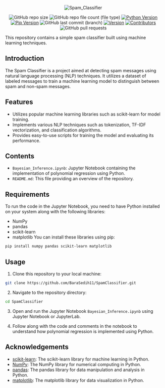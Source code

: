 <div align=center>
  
  ![Spam_Classifier](https://github.com/BaraSedih11/SpamClassifier/assets/98843912/c1334184-7a07-4e73-ac38-cd15c732f226)


   ![GitHub repo size](https://img.shields.io/github/repo-size/BaraSedih11/SpamClassifier) ![GitHub repo file count (file type)](https://img.shields.io/github/directory-file-count/BaraSedih11/SpamClassifier) [![Python Version](https://img.shields.io/badge/python-3.8-blue)](https://www.python.org/downloads/release/python-380/)
[![Pip Version](https://img.shields.io/badge/pip-21.0-orange)](https://pypi.org/project/pip/21.0/)
 ![GitHub last commit (branch)](https://img.shields.io/github/last-commit/BaraSedih11/SpamClassifier/main)
[![Version](https://img.shields.io/badge/version-v1.0.0-blue)](https://github.com/BaraSedih/SpamClassifier/releases/tag/v1.0.0)
[![Contributors](https://img.shields.io/github/contributors/BaraSedih11/SpamClassifier)](https://github.com/BaraSedih11/SpamClassifier/graphs/contributors)
![GitHub pull requests](https://img.shields.io/github/issues-pr-raw/BaraSedih11/SpamClassifier)
  
</div>

This repository contains a simple spam classifier built using machine learning techniques.

## Introduction

The Spam Classifier is a project aimed at detecting spam messages using natural language processing (NLP) techniques. It utilizes a dataset of labeled messages to train a machine learning model to distinguish between spam and non-spam messages.

## Features

- Utilizes popular machine learning libraries such as scikit-learn for model training.
- Implements various NLP techniques such as tokenization, TF-IDF vectorization, and classification algorithms.
- Provides easy-to-use scripts for training the model and evaluating its performance.

## Contents

- `Bayesian_Inference.ipynb`: Jupyter Notebook containing the implementation of polynomial regression using Python.
- `README.md`: This file providing an overview of the repository.


## Requirements
To run the code in the Jupyter Notebook, you need to have Python installed on your system along with the following libraries:

* NumPy
* pandas
* scikit-learn
* matplotlib
You can install these libraries using pip:

```bash
pip install numpy pandas scikit-learn matplotlib
```

## Usage

1. Clone this repository to your local machine:

```bash
git clone https://github.com/BaraSedih11/SpamClassifier.git
```

2. Navigate to the repository directory:

```bash
cd SpamClassifier
```

3. Open and run the Jupyter Notebook `Bayesian_Inference.ipynb` using Jupyter Notebook or JupyterLab.

4. Follow along with the code and comments in the notebook to understand how polynomial regression is implemented using Python.


## Acknowledgements

- [scikit-learn](https://scikit-learn.org/): The scikit-learn library for machine learning in Python.
- [NumPy](https://numpy.org/): The NumPy library for numerical computing in Python.
- [pandas](https://pandas.pydata.org/): The pandas library for data manipulation and analysis in Python.
- [matplotlib](https://matplotlib.org/): The matplotlib library for data visualization in Python.
